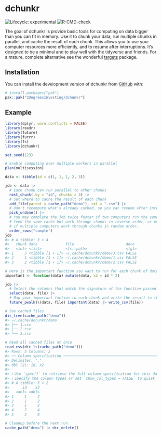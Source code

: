 
<!-- README.md is generated from README.Rmd. Please edit that file -->

# dchunkr

<!-- badges: start -->

[![Lifecycle:
experimental](https://img.shields.io/badge/lifecycle-experimental-orange.svg)](https://lifecycle.r-lib.org/articles/stages.html#experimental)
[![R-CMD-check](https://github.com/2DegreesInvesting/dchunkr/actions/workflows/R-CMD-check.yaml/badge.svg)](https://github.com/2DegreesInvesting/dchunkr/actions/workflows/R-CMD-check.yaml)
<!-- badges: end -->

The goal of dchunkr is provide basic tools for computing on data bigger
than you can fit in memory. Use it to chunk your data, run multiple
chunks in parallel, and cache the result of each chunk. This allows you
to use your computer resources more efficiently, and to resume after
interruptions. It’s designed to be a minimal and to play well with the
tidyverse and friends. For a mature, complete alternative see the
wonderful [targets](https://docs.ropensci.org/targets/) package.

## Installation

You can install the development version of dchunkr from
[GitHub](https://github.com/) with:

``` r
# install.packages("pak")
pak::pak("2DegreesInvesting/dchunkr")
```

## Example

``` r
library(dplyr, warn.conflicts = FALSE)
library(readr)
library(future)
library(furrr)
library(fs)
library(dchunkr)

set.seed(123)

# Enable computing over multiple workers in parallel
plan(multisession)

data <- tibble(id = c(1, 1, 1, 2, 3))

job <- data |>
  # Each chunk can run parallel to other chunks
  nest_chunk(.by = "id", chunks = 3) |>
  # Set where to cache the result of each chunk
  add_file(parent = cache_path("demo"), ext = ".csv") |>
  # Don't recompute what's already cached, so you can resume after interruptions
  pick_undone() |> 
  # You may complete the job twice faster if two computers run the same code and
  # feed the same cache but work through chunks in reverse order, or even faster
  # if multiple computers work through chunks in random order.
  order_rows("sample")
job
#> # A tibble: 3 × 4
#>   chunk data             file                        done 
#>   <int> <list>           <fs::path>                  <lgl>
#> 1     3 <tibble [1 × 1]> ~/.cache/dchunkr/demo/3.csv FALSE
#> 2     1 <tibble [3 × 1]> ~/.cache/dchunkr/demo/1.csv FALSE
#> 3     2 <tibble [1 × 1]> ~/.cache/dchunkr/demo/2.csv FALSE

# Here is the important function you want to run for each chunk of data
important <- function(data) mutate(data, x2 = id * 2)

job |>
  # Select the columns that match the signature of the function passed to pmap
  select(data, file) |>
  # Map your important fuction to each chunk and write the result to the cache
  future_pwalk(\(data, file) important(data) |> write_csv(file))

# See cached files
dir_tree(cache_path("demo"))
#> ~/.cache/dchunkr/demo
#> ├── 1.csv
#> ├── 2.csv
#> └── 3.csv

# Read all cached files at once
read_csv(dir_ls(cache_path("demo")))
#> Rows: 5 Columns: 2
#> ── Column specification ────────────────────────────────────────────────────────
#> Delimiter: ","
#> dbl (2): id, x2
#> 
#> ℹ Use `spec()` to retrieve the full column specification for this data.
#> ℹ Specify the column types or set `show_col_types = FALSE` to quiet this message.
#> # A tibble: 5 × 2
#>      id    x2
#>   <dbl> <dbl>
#> 1     1     2
#> 2     1     2
#> 3     1     2
#> 4     2     4
#> 5     3     6

# Cleanup before the next run
cache_path("demo") |> dir_delete()
```
